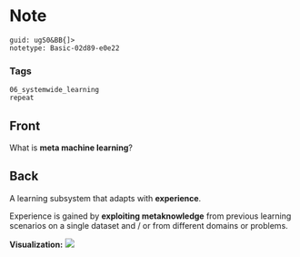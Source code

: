 # Note
```
guid: ugS0&BB{]>
notetype: Basic-02d89-e0e22
```

### Tags
```
06_systemwide_learning
repeat
```

## Front
What is <b>meta machine learning</b>?

## Back
A learning subsystem that adapts with <b>experience</b>. 

Experience is gained by <b>exploiting metaknowledge</b> from previous learning scenarios on a single dataset and / or from different domains or problems.

<b>Visualization:</b>
<img src="paste-8bfd667939a0d4a8f15d2035aede2b7329f7d2aa.jpg">
